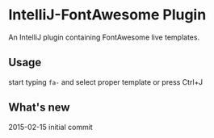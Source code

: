 # IntelliJ-FontAwesome Plugin
An IntelliJ plugin containing FontAwesome live templates. 

## Usage
start typing `fa-` and select proper template
 or
press Ctrl+J

## What's new
2015-02-15 initial commit